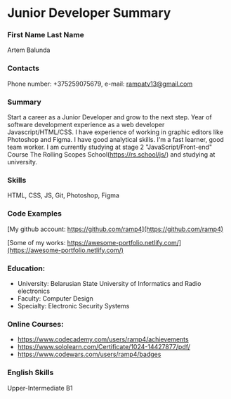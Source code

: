 # Junior Developer Summary

### First Name Last Name

Artem Balunda

### Contacts

Phone number: +375259075679, e-mail: rampatv13@gmail.com

### Summary

Start a career as a Junior Developer and grow to the next step. Year of software development experience as a web developer Javascript/HTML/CSS. I have experience of working in graphic editors like Photoshop and Figma. I have good analytical skills. I'm a fast learner, good team worker. I am currently studying at stage 2 "JavaScript/Front-end" Course The Rolling Scopes School(https://rs.school/js/) and studying at university.

### Skills

HTML, CSS, JS, Git, Photoshop, Figma

### Code Examples

[My github account: https://github.com/ramp4](https://github.com/ramp4)


[Some of my works: https://awesome-portfolio.netlify.com/](https://awesome-portfolio.netlify.com/)




### Education:

- University: Belarusian State University of Informatics and Radio electronics
- Faculty: Computer Design
- Specialty: Electronic Security Systems

### Online Courses:

- https://www.codecademy.com/users/ramp4/achievements
- https://www.sololearn.com/Certificate/1024-14427877/pdf/
- https://www.codewars.com/users/ramp4/badges

### English Skills

Upper-Intermediate B1
